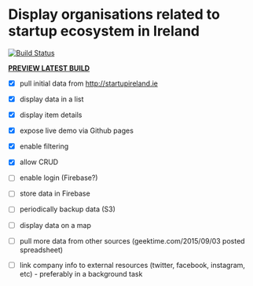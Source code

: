 # Display organisations related to startup ecosystem in Ireland

[![Build Status](https://travis-ci.org/ivarprudnikov/irish-startups.svg?branch=master)](https://travis-ci.org/ivarprudnikov/irish-startups)

**[PREVIEW LATEST BUILD](http://ivarprudnikov.github.io/irish-startups)**

- [x] pull initial data from http://startupireland.ie
- [x] display data in a list
- [x] display item details
- [x] expose live demo via Github pages
- [x] enable filtering
- [x] allow CRUD
- [ ] enable login (Firebase?)
- [ ] store data in Firebase
- [ ] periodically backup data (S3)
- [ ] display data on a map
- [ ] pull more data from other sources (geektime.com/2015/09/03 posted spreadsheet)
- [ ] link company info to external resources (twitter, facebook, instagram, etc) - preferably in a background task


